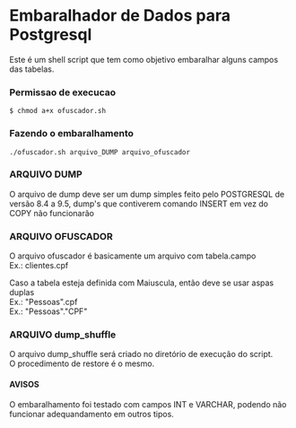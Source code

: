 # Embaralhador de Dados para Postgresql
Este é um shell script que tem como objetivo embaralhar alguns campos das tabelas.


### Permissao de execucao
```
$ chmod a+x ofuscador.sh
```

### Fazendo o embaralhamento
```
./ofuscador.sh arquivo_DUMP arquivo_ofuscador
```


### ARQUIVO DUMP
O arquivo de dump deve ser um dump simples feito pelo POSTGRESQL de versão 8.4 a 9.5, 
dump's que contiverem comando INSERT em vez do COPY não funcionarão


### ARQUIVO OFUSCADOR
O arquivo ofuscador é basicamente um arquivo com tabela.campo <br/>
Ex.: clientes.cpf <br/>

Caso a tabela esteja definida com Maiuscula, então deve se usar aspas duplas <br/>
Ex.: "Pessoas".cpf <br/>
Ex.: "Pessoas"."CPF" <br/>


### ARQUIVO dump_shuffle
O arquivo dump_shuffle será criado no diretório de execução do script.<br/>
O procedimento de restore é o mesmo.


#### AVISOS
O embaralhamento foi testado com campos INT e VARCHAR, podendo não funcionar adequandamento em outros tipos.


















